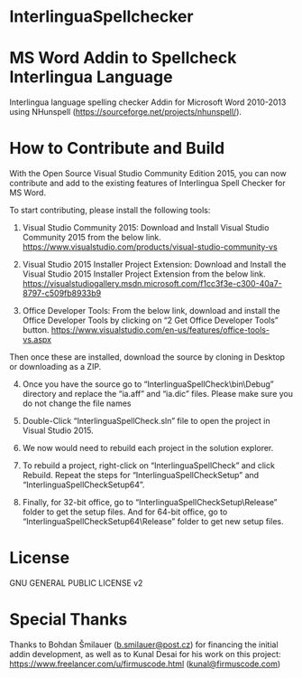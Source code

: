 # InterlinguaSpellchecker
MS Word Addin to Spellcheck Interlingua Language
=========================================================

Interlingua language spelling checker Addin for Microsoft Word 2010-2013 using NHunspell (https://sourceforge.net/projects/nhunspell/).

How to Contribute and Build
==============
With the Open Source Visual Studio Community Edition 2015, you can now contribute and add to the existing features of Interlingua Spell Checker for MS Word.

To start contributing, please install the following tools:

1. Visual Studio Community 2015: Download and Install Visual Studio Community 2015 from the below link. https://www.visualstudio.com/products/visual-studio-community-vs

2. Visual Studio 2015 Installer Project Extension: Download and Install the Visual Studio 2015 Installer Project Extension from the below link. https://visualstudiogallery.msdn.microsoft.com/f1cc3f3e-c300-40a7-8797-c509fb8933b9

3. Office Developer Tools: From the below link, download and install the Office Developer Tools by clicking on “2 Get Office Developer Tools” button. https://www.visualstudio.com/en-us/features/office-tools-vs.aspx

Then once these are installed, download the source by cloning in Desktop or downloading as a ZIP.

4. Once you have the source go to “InterlinguaSpellCheck\bin\Debug” directory and replace the “ia.aff” and “ia.dic” files. Please make sure you do not change the file names

5. Double-Click “InterlinguaSpellCheck.sln” file to open the project in Visual Studio 2015.

6. We now would need to rebuild each project in the solution explorer.

7. To rebuild a project, right-click on “InterlinguaSpellCheck” and click Rebuild. Repeat the steps for “InterlinguaSpellCheckSetup” and “InterlinguaSpellCheckSetup64”.

8. Finally, for 32-bit office, go to “InterlinguaSpellCheckSetup\Release” folder to get the setup files. And for 64-bit office, go to “InterlinguaSpellCheckSetup64\Release” folder to get new setup files.

License
=======
GNU GENERAL PUBLIC LICENSE v2

Special Thanks
==============
Thanks to Bohdan Šmilauer (b.smilauer@post.cz) for financing the initial addin development, as well as to Kunal Desai for his work on this project: https://www.freelancer.com/u/firmuscode.html (kunal@firmuscode.com)
